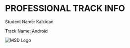 # PROFESSIONAL TRACK INFO

Student Name: Kalkidan

Track Name: Android

![MSD Logo](assets/msd-6th-batch-logo.png "MSD 6th Batch Logo")

